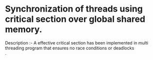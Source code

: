 # Synchronization of threads using critical section over global shared memory.
Description :- A effective critical section has been implemented in multi threading program that ensures no race conditions or deadlocks <br />.

